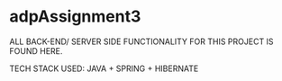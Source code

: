 # adpAssignment3
ALL BACK-END/ SERVER SIDE FUNCTIONALITY FOR THIS PROJECT IS FOUND HERE.

TECH STACK USED: JAVA + SPRING + HIBERNATE
